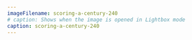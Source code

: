 ```yaml
---
imageFilename: scoring-a-century-240
# caption: Shows when the image is opened in Lightbox mode
caption: scoring-a-century-240
---
```

